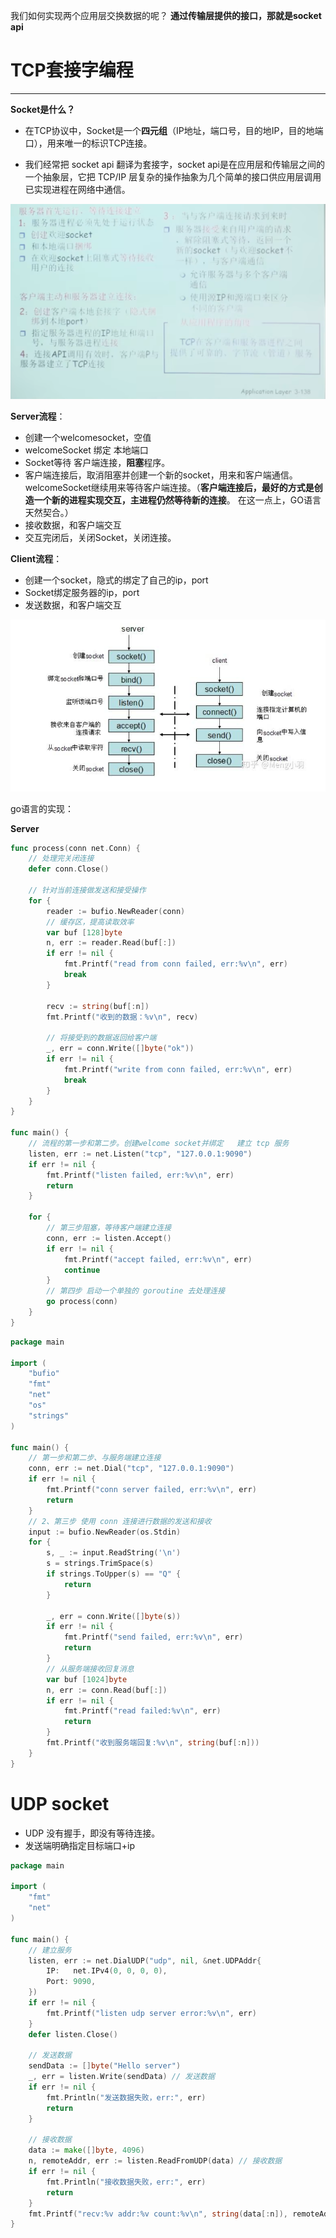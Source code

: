 我们如何实现两个应用层交换数据的呢？
**通过传输层提供的接口，那就是socket api**

# TCP套接字编程
---

**Socket是什么？**
- 在TCP协议中，Socket是一个**四元组**（IP地址，端口号，目的地IP，目的地端口），用来唯一的标识TCP连接。

- 我们经常把 socket api 翻译为套接字，socket api是在应用层和传输层之间的一个抽象层，它把 TCP/IP 层复杂的操作抽象为几个简单的接口供应用层调用已实现进程在网络中通信。

![流程](../images/image-3.png)

**Server流程**：
- 创建一个welcomesocket，空值
- welcomeSocket 绑定 本地端口
- Socket等待 客户端连接，**阻塞**程序。
- 客户端连接后，取消阻塞并创建一个新的socket，用来和客户端通信。welcomeSocket继续用来等待客户端连接。（**客户端连接后，最好的方式是创造一个新的进程实现交互，主进程仍然等待新的连接**。 在这一点上，GO语言天然契合。）
- 接收数据，和客户端交互
- 交互完闭后，关闭Socket，关闭连接。 
  
**Client流程**：
- 创建一个socket，隐式的绑定了自己的ip，port
- Socket绑定服务器的ip，port
- 发送数据，和客户端交互

![流程](../images/image-4.png)

go语言的实现：

**Server**
```go
func process(conn net.Conn) {
	// 处理完关闭连接
	defer conn.Close()

	// 针对当前连接做发送和接受操作
	for {
		reader := bufio.NewReader(conn)
		// 缓存区，提高读取效率
        var buf [128]byte
		n, err := reader.Read(buf[:])
		if err != nil {
			fmt.Printf("read from conn failed, err:%v\n", err)
			break
		}

		recv := string(buf[:n])
		fmt.Printf("收到的数据：%v\n", recv)

		// 将接受到的数据返回给客户端
		_, err = conn.Write([]byte("ok"))
		if err != nil {
			fmt.Printf("write from conn failed, err:%v\n", err)
			break
		}
	}
}

func main() {
	// 流程的第一步和第二步。创建welcome socket并绑定   建立 tcp 服务
	listen, err := net.Listen("tcp", "127.0.0.1:9090")
	if err != nil {
		fmt.Printf("listen failed, err:%v\n", err)
		return
	}

	for {
		// 第三步阻塞，等待客户端建立连接
		conn, err := listen.Accept()
		if err != nil {
			fmt.Printf("accept failed, err:%v\n", err)
			continue
		}
		// 第四步 启动一个单独的 goroutine 去处理连接
		go process(conn)
	}
}
```

```go
package main

import (
	"bufio"
	"fmt"
	"net"
	"os"
	"strings"
)

func main() {
	// 第一步和第二步、与服务端建立连接
	conn, err := net.Dial("tcp", "127.0.0.1:9090")
	if err != nil {
		fmt.Printf("conn server failed, err:%v\n", err)
		return
	}
	// 2、第三步 使用 conn 连接进行数据的发送和接收
	input := bufio.NewReader(os.Stdin)
	for {
		s, _ := input.ReadString('\n')
		s = strings.TrimSpace(s)
		if strings.ToUpper(s) == "Q" {
			return
		}

		_, err = conn.Write([]byte(s))
		if err != nil {
			fmt.Printf("send failed, err:%v\n", err)
			return
		}
		// 从服务端接收回复消息
		var buf [1024]byte
		n, err := conn.Read(buf[:])
		if err != nil {
			fmt.Printf("read failed:%v\n", err)
			return
		}
		fmt.Printf("收到服务端回复:%v\n", string(buf[:n]))
	}
}
```

# UDP socket
- UDP 没有握手，即没有等待连接。
- 发送端明确指定目标端口+ip

```go
package main

import (
	"fmt"
	"net"
)

func main() {
	// 建立服务
	listen, err := net.DialUDP("udp", nil, &net.UDPAddr{
		IP:   net.IPv4(0, 0, 0, 0),
		Port: 9090,
	})
	if err != nil {
		fmt.Printf("listen udp server error:%v\n", err)
	}
	defer listen.Close()

	// 发送数据
	sendData := []byte("Hello server")
	_, err = listen.Write(sendData) // 发送数据
	if err != nil {
		fmt.Println("发送数据失败，err:", err)
		return
	}

	// 接收数据
	data := make([]byte, 4096)
	n, remoteAddr, err := listen.ReadFromUDP(data) // 接收数据
	if err != nil {
		fmt.Println("接收数据失败，err:", err)
		return
	}
	fmt.Printf("recv:%v addr:%v count:%v\n", string(data[:n]), remoteAddr, n)
}
```


